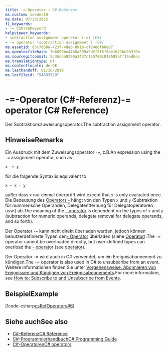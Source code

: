 ```yaml
---
title: -=-Operator – C#-Referenz
ms.custom: seodec18
ms.date: 07/20/2015
f1_keywords:
- -=_CSharpKeyword
helpviewer_keywords:
- subtraction assignment operator (-=) [C#]
- -= operator (subtraction assignment ) [C#]
ms.assetid: 05c7d68a-423f-4de8-891b-cf24e8fb6ed7
ms.openlocfilehash: 3b6890be4460a599a5d2f5f5f6ee1627be933f0b
ms.sourcegitcommit: 5c36aaa8299a2437c155700c810585aff19edbec
ms.translationtype: HT
ms.contentlocale: de-DE
ms.lasthandoff: 01/16/2019
ms.locfileid: "54333329"
---
```

# <a name="--operator-c-reference"></a><span data-ttu-id="a6130-102">-=-Operator (C#-Referenz)</span><span class="sxs-lookup"><span data-stu-id="a6130-102">-= operator (C# Reference)</span></span>

<span data-ttu-id="a6130-103">Der Subtraktionszuweisungsoperator.</span><span class="sxs-lookup"><span data-stu-id="a6130-103">The subtraction assignment operator.</span></span>

## <a name="remarks"></a><span data-ttu-id="a6130-104">Hinweise</span><span class="sxs-lookup"><span data-stu-id="a6130-104">Remarks</span></span>

<span data-ttu-id="a6130-105">Ein Ausdruck mit dem Zuweisungsoperator `-=`, z.B.</span><span class="sxs-lookup"><span data-stu-id="a6130-105">An expression using the `-=` assignment operator, such as</span></span>

```csharp
x -= y
```

 <span data-ttu-id="a6130-106">für die folgende Syntax:</span><span class="sxs-lookup"><span data-stu-id="a6130-106">is equivalent to</span></span>

```csharp
x = x - y
```

<span data-ttu-id="a6130-107">außer dass `x` nur einmal überprüft wird.</span><span class="sxs-lookup"><span data-stu-id="a6130-107">except that `x` is only evaluated once.</span></span> <span data-ttu-id="a6130-108">Die Bedeutung des [Operators -](subtraction-operator.md) hängt von den Typen `x` und `y` (Subtraktion für nummerische Operanden, Delegatentfernung für Delegatoperatoren usw.) ab.</span><span class="sxs-lookup"><span data-stu-id="a6130-108">The meaning of the [- operator](subtraction-operator.md) is dependent on the types of `x` and `y` (subtraction for numeric operands, delegate removal for delegate operands, and so forth).</span></span>

<span data-ttu-id="a6130-109">Der Operator `-=` kann nicht direkt überladen werden, jedoch können benutzerdefinierte Typen den[- Operator](subtraction-operator.md) überladen (siehe [Operator](../keywords/operator.md)).</span><span class="sxs-lookup"><span data-stu-id="a6130-109">The `-=` operator cannot be overloaded directly, but user-defined types can overload the [- operator](subtraction-operator.md) (see [operator](../keywords/operator.md)).</span></span>

<span data-ttu-id="a6130-110">Der Operator -= wird auch in C# verwendet, um ein Ereignisabonnement zu kündigen.</span><span class="sxs-lookup"><span data-stu-id="a6130-110">The -= operator is also used in C# to unsubscribe from an event.</span></span> <span data-ttu-id="a6130-111">Weitere Informationen finden Sie unter [Vorgehensweise: Abonnieren von Ereignissen und Kündigen von Ereignisabonnements](../../programming-guide/events/how-to-subscribe-to-and-unsubscribe-from-events.md).</span><span class="sxs-lookup"><span data-stu-id="a6130-111">For more information, see [How to: Subscribe to and Unsubscribe from Events](../../programming-guide/events/how-to-subscribe-to-and-unsubscribe-from-events.md).</span></span>

## <a name="example"></a><span data-ttu-id="a6130-112">Beispiel</span><span class="sxs-lookup"><span data-stu-id="a6130-112">Example</span></span>

[!code-csharp[csRefOperators#6](~/samples/snippets/csharp/VS_Snippets_VBCSharp/csrefOperators/CS/csrefOperators.cs#6)]

## <a name="see-also"></a><span data-ttu-id="a6130-113">Siehe auch</span><span class="sxs-lookup"><span data-stu-id="a6130-113">See also</span></span>

- [<span data-ttu-id="a6130-114">C#-Referenz</span><span class="sxs-lookup"><span data-stu-id="a6130-114">C# Reference</span></span>](../index.md)
- [<span data-ttu-id="a6130-115">C#-Programmierhandbuch</span><span class="sxs-lookup"><span data-stu-id="a6130-115">C# Programming Guide</span></span>](../../programming-guide/index.md)
- [<span data-ttu-id="a6130-116">C#-Operatoren</span><span class="sxs-lookup"><span data-stu-id="a6130-116">C# operators</span></span>](index.md)
